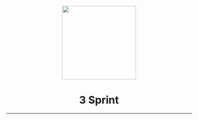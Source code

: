 <p align="center">
      <img src="" alt="" width="200">
      <h1 align="center"> 3 Sprint </h1>
<hr>
